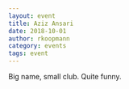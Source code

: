 ```yaml
---
layout: event
title: Aziz Ansari
date: 2018-10-01
author: rkoopmann
category: events
tags: event
---
```


Big name, small club.
Quite funny.
